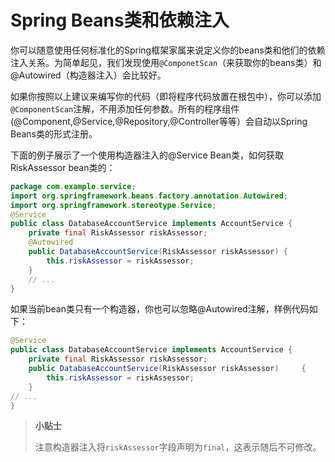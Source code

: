 # Spring Beans类和依赖注入

你可以随意使用任何标准化的Spring框架家属来说定义你的beans类和他们的依赖注入关系。为简单起见，我们发现使用`@ComponetScan`（来获取你的beans类）和@Autowired（构造器注入）会比较好。

如果你按照以上建议来编写你的代码（即将程序代码放置在根包中），你可以添加`@ComponentScan`注解，不用添加任何参数。所有的程序组件\(@Component,@Service,@Repository,@Controller等等）会自动以Spring Beans类的形式注册。

下面的例子展示了一个使用构造器注入的@Service Bean类，如何获取RiskAssessor bean类的：

```java
package com.example.service;
import org.springframework.beans.factory.annotation.Autowired;
import org.springframework.stereotype.Service; 
@Service
public class DatabaseAccountService implements AccountService { 
    private final RiskAssessor riskAssessor;
    @Autowired
    public DatabaseAccountService(RiskAssessor riskAssessor) { 
        this.riskAssessor = riskAssessor;
    }
    // ...
}
```

如果当前bean类只有一个构造器，你也可以忽略@Autowired注解，样例代码如下：

```java
@Service
public class DatabaseAccountService implements AccountService {
    private final RiskAssessor riskAssessor;
    public DatabaseAccountService(RiskAssessor riskAssessor)     { 
        this.riskAssessor = riskAssessor;
    }
// ...
}
```

> **小贴士**
>
> 注意构造器注入将`riskAssessor`字段声明为`final`，这表示随后不可修改。



